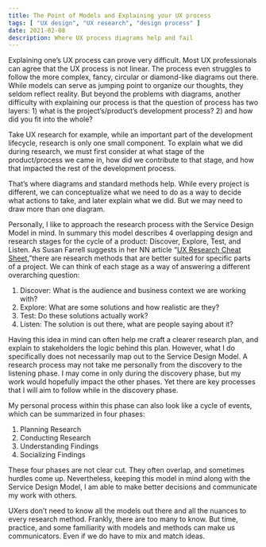 ```yaml
---
title: The Point of Models and Explaining your UX process
tags: [ "UX design", "UX research", "design process" ]
date: 2021-02-08
description: Where UX process diagrams help and fail
---
```

Explaining one’s UX process can prove very difficult. Most UX professionals can agree that the UX process is not linear. The process even struggles to follow the more complex, fancy, circular or diamond-like diagrams out there. While models can serve as jumping point to organize our thoughts, they seldom reflect reality. But beyond the problems with diagrams, another difficulty with explaining our process is that the question of process has two layers: 1) what is the project’s/product’s development process? 2) and how did you fit into the whole?

Take UX research for example, while an important part of the development lifecycle, research is only one small component. To explain what we did during research, we must first consider at what stage of the product/process we came in, how did we contribute to that stage, and how that impacted the rest of the development process.

That’s where diagrams and standard methods help. While every project is different, we can conceptualize what we need to do as a way to decide what actions to take, and later explain what we did. But we may need to draw more than one diagram.

Personally, I like to approach the research process with the Service Design Model in mind. In summary this model describes 4 overlapping design and research stages for the cycle of a product: Discover, Explore, Test, and Listen. As Susan Farrell suggests in her NN article “[UX Research Cheat Sheet](https://www.nngroup.com/articles/ux-research-cheat-sheet/),”there are research methods that are better suited for specific parts of a project. We can think of each stage as a way of answering a different overarching question:
1. Discover: What is the audience and business context we are working with?
2. Explore: What are some solutions and how realistic are they?
3. Test: Do these solutions actually work?
4. Listen: The solution is out there, what are people saying about it?

Having this idea in mind can often help me craft a clearer research plan, and explain to stakeholders the logic behind this plan. However, what I do specifically does not necessarily map out to the Service Design Model. A research process may not take me personally from the discovery to the listening phase. I may come in only during the discovery phase, but my work would hopefully impact the other phases. Yet there are key processes that I will aim to follow while in the discovery phase. 

My personal process within this phase can also look like a cycle of events, which can be summarized in four phases:
1. Planning Research
2. Conducting Research
3. Understanding Findings
4. Socializing Findings

These four phases are not clear cut. They often overlap, and sometimes hurdles come up. Nevertheless, keeping this model in mind along with the Service Design Model, I am able to make better decisions and communicate my work with others. 

UXers don’t need to know all the models out there and all the nuances to every research method. Frankly, there are too many to know. But time, practice, and some familiarity with models and methods can make us communicators. Even if we do have to mix and match ideas.